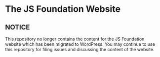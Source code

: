# The JS Foundation Website

## NOTICE

This repository no longer contains the content for the JS Foundation website which has been migrated to WordPress. You may continue to use this repository for filing issues and discussing the content of the website.
